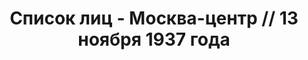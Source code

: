 ---
title: Список лиц - Москва-центр // 13 ноября 1937 года
description: РГАСПИ, ф.17, т.4, оп.171, дело 412, лист 185
images:
- /disk/pictures/v04/17-171-412-185.jpg
- /disk/pictures/v04/17-171-412-186.jpg
---
